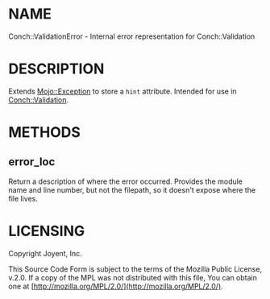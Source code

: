 # NAME

Conch::ValidationError - Internal error representation for Conch::Validation

# DESCRIPTION

Extends [Mojo::Exception](https://metacpan.org/pod/Mojo::Exception) to store a `hint` attribute. Intended for use in
[Conch::Validation](/modules/Conch::Validation).

# METHODS

## error\_loc

Return a description of where the error occurred. Provides the module name and
line number, but not the filepath, so it doesn't expose where the file lives.

# LICENSING

Copyright Joyent, Inc.

This Source Code Form is subject to the terms of the Mozilla Public License,
v.2.0. If a copy of the MPL was not distributed with this file, You can obtain
one at [http://mozilla.org/MPL/2.0/](http://mozilla.org/MPL/2.0/).
